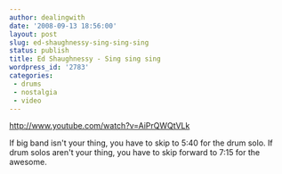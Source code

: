 ```yaml
---
author: dealingwith
date: '2008-09-13 18:56:00'
layout: post
slug: ed-shaughnessy-sing-sing-sing
status: publish
title: Ed Shaughnessy - Sing sing sing
wordpress_id: '2783'
categories:
 - drums
 - nostalgia
 - video
---
```


http://www.youtube.com/watch?v=AiPrQWQtVLk

If big band isn't your thing, you have to skip to 5:40 for the drum solo. If
drum solos aren't your thing, you have to skip forward to 7:15 for the
awesome.

